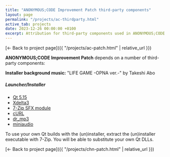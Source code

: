 ```yaml
---
title: "ANONYMOUS;CODE Improvement Patch third-party components"
layout: page
permalink: "/projects/ac-thirdparty.html"
active_tab: projects
date: 2023-12-26 00:00:00 +0100
excerpt: Attribution for third-party components used in ANONYMOUS;CODE Improvement Patch
---
```


[← Back to project page]({{ "/projects/ac-patch.html" | relative_url }})

**ANONYMOUS;CODE Improvement Patch** depends on a number of third-party components:

**Installer background music:** "LIFE GAME -OPNA ver.-" by Takeshi Abo

##### Launcher/Installer

- [Qt 5.15](https://qt.io)
- [Xdelta3](http://xdelta.org)
- [7-Zip SFX module](https://7-zip.org/)
- [cURL](https://curl.haxx.se/)
- [dr_mp3](https://github.com/mackron/dr_libs)
- [miniaudio](https://github.com/dr-soft/miniaudio)

To use your own Qt builds with the (un)installer, extract the (un)installer executable with 7-Zip. You will be able to substitute your own Qt DLLs.

[← Back to project page]({{ "/projects/chn-patch.html" | relative_url }})

